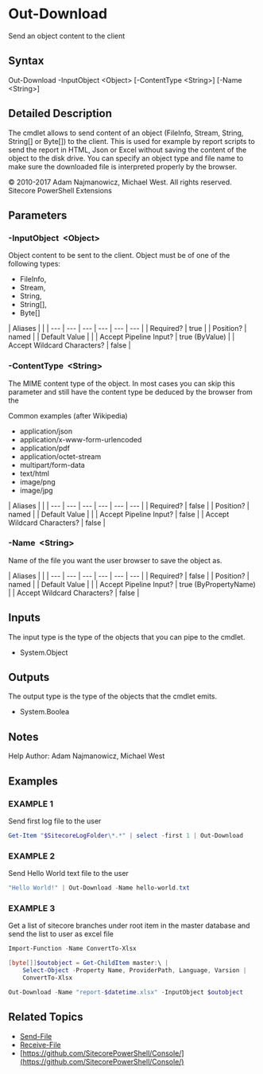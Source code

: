 # Out-Download

Send an object content to the client

## Syntax

Out-Download -InputObject &lt;Object&gt; \[-ContentType &lt;String&gt;\] \[-Name &lt;String&gt;\]

## Detailed Description

The cmdlet allows to send content of an object \(FileInfo, Stream, String, String\[\] or Byte\[\]\) to the client. This is used for example by report scripts to send the report in HTML, Json or Excel without saving the content of the object to the disk drive. You can specify an object type and file name to make sure the downloaded file is interpreted properly by the browser.

© 2010-2017 Adam Najmanowicz, Michael West. All rights reserved. Sitecore PowerShell Extensions

## Parameters

### -InputObject  &lt;Object&gt;

Object content to be sent to the client. Object must be of one of the following types:

* FileInfo, 
* Stream, 
* String, 
* String\[\], 
* Byte\[\] 

| Aliases |  |
| --- | --- | --- | --- | --- | --- |
| Required? | true |
| Position? | named |
| Default Value |  |
| Accept Pipeline Input? | true \(ByValue\) |
| Accept Wildcard Characters? | false |

### -ContentType  &lt;String&gt;

The MIME content type of the object. In most cases you can skip this parameter and still have the content type be deduced by the browser from the

Common examples \(after Wikipedia\)

* application/json
* application/x-www-form-urlencoded
* application/pdf
* application/octet-stream
* multipart/form-data
* text/html
* image/png
* image/jpg 

| Aliases |  |
| --- | --- | --- | --- | --- | --- |
| Required? | false |
| Position? | named |
| Default Value |  |
| Accept Pipeline Input? | false |
| Accept Wildcard Characters? | false |

### -Name  &lt;String&gt;

Name of the file you want the user browser to save the object as.

| Aliases |  |
| --- | --- | --- | --- | --- | --- |
| Required? | false |
| Position? | named |
| Default Value |  |
| Accept Pipeline Input? | true \(ByPropertyName\) |
| Accept Wildcard Characters? | false |

## Inputs

The input type is the type of the objects that you can pipe to the cmdlet.

* System.Object 

## Outputs

The output type is the type of the objects that the cmdlet emits.

* System.Boolea 

## Notes

Help Author: Adam Najmanowicz, Michael West

## Examples

### EXAMPLE 1

Send first log file to the user

```powershell
Get-Item "$SitecoreLogFolder\*.*" | select -first 1 | Out-Download
```

### EXAMPLE 2

Send Hello World text file to the user

```powershell
"Hello World!" | Out-Download -Name hello-world.txt
```

### EXAMPLE 3

Get a list of sitecore branches under root item in the master database and send the list to user as excel file

```powershell
Import-Function -Name ConvertTo-Xlsx

[byte[]]$outobject = Get-ChildItem master:\ | 
    Select-Object -Property Name, ProviderPath, Language, Varsion | 
    ConvertTo-Xlsx 

Out-Download -Name "report-$datetime.xlsx" -InputObject $outobject
```

## Related Topics

* [Send-File](send-file.md)
* [Receive-File](receive-file.md)
* [https://github.com/SitecorePowerShell/Console/](https://github.com/SitecorePowerShell/Console/) 

